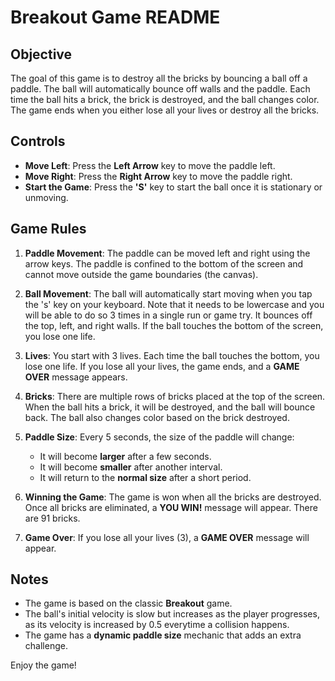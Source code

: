 # Breakout Game README

## Objective

The goal of this game is to destroy all the bricks by bouncing a ball off a paddle. The ball will automatically bounce off walls and the paddle. Each time the ball hits a brick, the brick is destroyed, and the ball changes color. The game ends when you either lose all your lives or destroy all the bricks.

## Controls

- **Move Left**: Press the **Left Arrow** key to move the paddle left.
- **Move Right**: Press the **Right Arrow** key to move the paddle right.
- **Start the Game**: Press the **'S'** key to start the ball once it is stationary or unmoving.

## Game Rules

1. **Paddle Movement**: The paddle can be moved left and right using the arrow keys. The paddle is confined to the bottom of the screen and cannot move outside the game boundaries (the canvas).
  
2. **Ball Movement**: The ball will automatically start moving when you tap the 's' key on your keyboard. Note that it needs to be lowercase and you will be able to do so 3 times in a single run or game try. It bounces off the top, left, and right walls. If the ball touches the bottom of the screen, you lose one life.

3. **Lives**: You start with 3 lives. Each time the ball touches the bottom, you lose one life. If you lose all your lives, the game ends, and a **GAME OVER** message appears.

4. **Bricks**: There are multiple rows of bricks placed at the top of the screen. When the ball hits a brick, it will be destroyed, and the ball will bounce back. The ball also changes color based on the brick destroyed.

5. **Paddle Size**: Every 5 seconds, the size of the paddle will change:
   - It will become **larger** after a few seconds.
   - It will become **smaller** after another interval.
   - It will return to the **normal size** after a short period.

6. **Winning the Game**: The game is won when all the bricks are destroyed. Once all bricks are eliminated, a **YOU WIN!** message will appear. There are 91 bricks. 

7. **Game Over**: If you lose all your lives (3), a **GAME OVER** message will appear.

## Notes

- The game is based on the classic **Breakout** game.
- The ball's initial velocity is slow but increases as the player progresses, as its velocity is increased by 0.5 everytime a collision happens. 
- The game has a **dynamic paddle size** mechanic that adds an extra challenge.

Enjoy the game!